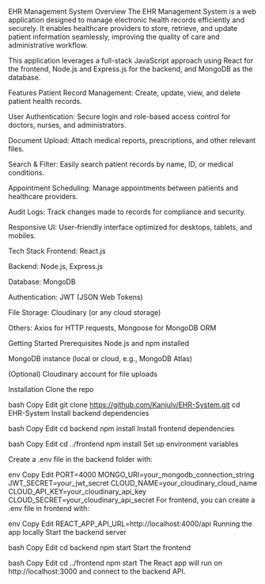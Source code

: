 EHR Management System
Overview
The EHR Management System is a web application designed to manage electronic health records efficiently and securely. It enables healthcare providers to store, retrieve, and update patient information seamlessly, improving the quality of care and administrative workflow.

This application leverages a full-stack JavaScript approach using React for the frontend, Node.js and Express.js for the backend, and MongoDB as the database.

Features
Patient Record Management: Create, update, view, and delete patient health records.

User Authentication: Secure login and role-based access control for doctors, nurses, and administrators.

Document Upload: Attach medical reports, prescriptions, and other relevant files.

Search & Filter: Easily search patient records by name, ID, or medical conditions.

Appointment Scheduling: Manage appointments between patients and healthcare providers.

Audit Logs: Track changes made to records for compliance and security.

Responsive UI: User-friendly interface optimized for desktops, tablets, and mobiles.

Tech Stack
Frontend: React.js

Backend: Node.js, Express.js

Database: MongoDB

Authentication: JWT (JSON Web Tokens)

File Storage: Cloudinary (or any cloud storage)

Others: Axios for HTTP requests, Mongoose for MongoDB ORM

Getting Started
Prerequisites
Node.js and npm installed

MongoDB instance (local or cloud, e.g., MongoDB Atlas)

(Optional) Cloudinary account for file uploads

Installation
Clone the repo

bash
Copy
Edit
git clone https://github.com/Kanjulv/EHR-System.git
cd EHR-System
Install backend dependencies

bash
Copy
Edit
cd backend
npm install
Install frontend dependencies

bash
Copy
Edit
cd ../frontend
npm install
Set up environment variables

Create a .env file in the backend folder with:

env
Copy
Edit
PORT=4000
MONGO_URI=your_mongodb_connection_string
JWT_SECRET=your_jwt_secret
CLOUD_NAME=your_cloudinary_cloud_name
CLOUD_API_KEY=your_cloudinary_api_key
CLOUD_SECRET=your_cloudinary_api_secret
For frontend, you can create a .env file in frontend with:

env
Copy
Edit
REACT_APP_API_URL=http://localhost:4000/api
Running the app locally
Start the backend server

bash
Copy
Edit
cd backend
npm start
Start the frontend

bash
Copy
Edit
cd ../frontend
npm start
The React app will run on http://localhost:3000 and connect to the backend API.
